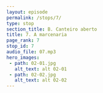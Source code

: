 ```yaml
---
layout: episode
permalink: /stops/7/
type: stop
section_title: B. Canteiro aberto
title: 7. A marcenaria
page_rank: 7
stop_id: 7
audio_file: 07.mp3
hero_images:
 - path: 02-01.jpg
   alt_text: alt 02-01
 - path: 02-02.jpg
   alt_text: alt 02-02
---
```


